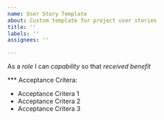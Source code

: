 ```yaml
---
name: User Story Template
about: Custom template for project user stories
title: ''
labels: ''
assignees: ''

---
```


As a *role* I can *capability* so that *received benefit*

*** Acceptance Critera:

- Acceptance Critera 1
- Acceptance Critera 2
- Acceptance Critera 3

